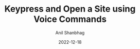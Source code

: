 ---
layout: single
title: "Keypress and Open a Site using Voice Commands"
date: 2022-12-18
category: news
author: Anil Shanbhag
thumbnail: "https://rizi97.github.io/hugo-dictanote/assets/img/blog/featured.jpg"
---